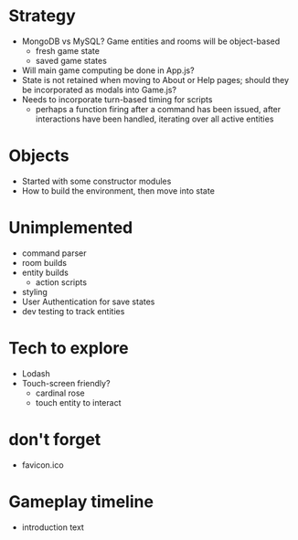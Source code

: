 # Strategy
- MongoDB vs MySQL?
  Game entities and rooms will be object-based
  - fresh game state
  - saved game states
- Will main game computing be done in App.js?
- State is not retained when moving to About or Help pages; should they be incorporated as modals into Game.js?
- Needs to incorporate turn-based timing for scripts
  - perhaps a function firing after a command has been issued, after interactions have been handled, iterating over all active entities

# Objects
  - Started with some constructor modules
  - How to build the environment, then move into state

# Unimplemented
- command parser
- room builds
- entity builds
  - action scripts
- styling
- User Authentication for save states
- dev testing to track entities

# Tech to explore
- Lodash
- Touch-screen friendly?
  - cardinal rose
  - touch entity to interact

# don't forget
- favicon.ico

# Gameplay timeline
- introduction text

